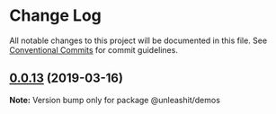 # Change Log

All notable changes to this project will be documented in this file.
See [Conventional Commits](https://conventionalcommits.org) for commit guidelines.

## [0.0.13](https://github.com/unleashit/npm-library/compare/@unleashit/demos@0.0.12...@unleashit/demos@0.0.13) (2019-03-16)

**Note:** Version bump only for package @unleashit/demos
